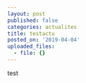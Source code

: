 ```yaml
---
layout: post
published: false
categories: actualites
title: testactu
posted_on: '2019-04-04'
uploaded_files:
  - file: {}
---
```

test
